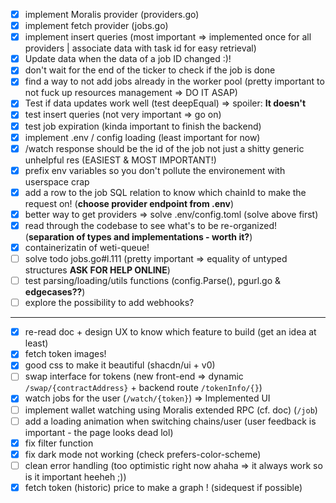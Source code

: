 - [x] implement Moralis provider (providers.go)
- [x] implement fetch provider (jobs.go)
- [x] implement insert queries (most important => implemented once for all providers | associate data with task id for easy retrieval)
- [x] Update data when the data of a job ID changed :)!
- [x] don't wait for the end of the ticker to check if the job is done
- [x] find a way to not add jobs already in the worker pool (pretty important to not fuck up resources management => DO IT ASAP)
- [x] Test if data updates work well (test deepEqual) => spoiler: **It doesn't**
- [x] test insert queries (not very important => go on)
- [x] test job expiration (kinda important to finish the backend)
- [x] implement .env / config loading (least important for now)
- [x] /watch response should be the id of the job not just a shitty generic unhelpful res (EASIEST & MOST IMPORTANT!)
- [x] prefix env variables so you don't pollute the environement with userspace crap
- [x] add a row to the job SQL relation to know which chainId to make the request on! (**choose provider endpoint from .env**)
- [x] better way to get providers => solve .env/config.toml (solve above first)
- [x] read through the codebase to see what's to be re-organized! (**separation of types and implementations - worth it?**)
- [x] containerizatin of weti-queue!
- [ ] solve todo jobs.go#l.111 (pretty important => equality of untyped structures **ASK FOR HELP ONLINE**)
- [ ] test parsing/loading/utils functions (config.Parse(), pgurl.go & **edgecases??**)
- [ ] explore the possibility to add webhooks?
- - -
- [x] re-read doc + design UX to know which feature to build (get an idea at least)
- [x] fetch token images!
- [x] good css to make it beautiful (shacdn/ui + v0)
- [ ] swap interface for tokens (new front-end => dynamic `/swap/{contractAddress}` + backend route `/tokenInfo/{}`)
- [x] watch jobs for the user (`/watch/{token}`) => Implemented UI
- [ ] implement wallet watching using Moralis extended RPC (cf. doc) (`/job`)
- [ ] add a loading animation when switching chains/user (user feedback is important - the page looks dead lol)
- [x] fix filter function
- [x] fix dark mode not working (check prefers-color-scheme)
- [ ] clean error handling (too optimistic right now ahaha => it always work so is it important heeheh ;))
- [x] fetch token (historic) price to make a graph ! (sidequest if possible)